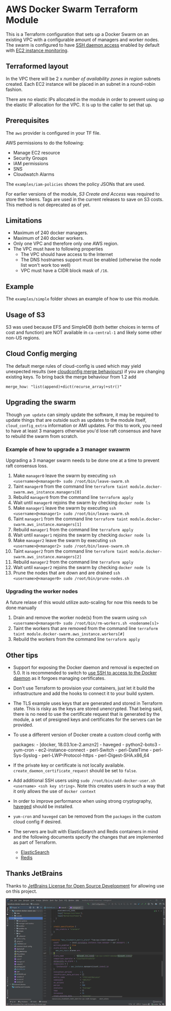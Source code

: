 # AWS Docker Swarm Terraform Module

This is a Terraform configuration that sets up a Docker Swarm on an existing VPC with a configurable amount of managers and worker nodes. The swarm is configured to have [SSH daemon access][ssh-daemon] enabled by default with [EC2 instance monitoring](https://docs.aws.amazon.com/AWSEC2/latest/UserGuide/mon-scripts.html).

## Terraformed layout

In the VPC there will be 2 x _number of availability zones in region_ subnets created. Each EC2 instance will be placed in an subnet in a round-robin fashion.

There are no elastic IPs allocated in the module in order to prevent using up the elastic IP allocation for the VPC. It is up to the caller to set that up.

## Prerequisites

The `aws` provider is configured in your TF file.

AWS permissions to do the following:

- Manage EC2 resource
- Security Groups
- IAM permissions
- SNS
- Cloudwatch Alarms

The `examples/iam-policies` shows the policy JSONs that are used.

For earlier versions of the module, *S3 Create and Access* was required to store the tokens.  Tags are used in the current releases to save on S3 costs.  This method is not deprecated as of yet.

## Limitations

- Maximum of 240 docker managers.
- Maximum of 240 docker workers.
- Only one VPC and therefore only one AWS region.
- The VPC must have to following properties
  - The VPC should have access to the Internet
  - The DNS hostnames support must be enabled (otherwise the node list won't work too well)
  - VPC must have a CIDR block mask of `/16`.

## Example

The `examples/simple` folder shows an example of how to use this module.

## Usage of S3

S3 was used because EFS and SimpleDB (both better choices in terms of cost and function) are NOT available in `ca-central-1` and likely some other non-US regions.

## Cloud Config merging

The default merge rules of cloud-config is used which may yield unexpected results (see [cloudconfig merge behaviours](https://jen20.com/2015/10/04/cloudconfig-merging.html)) if you are changing existing keys. To bring back the merge behaviour from 1.2 add

    merge_how: "list(append)+dict(recurse_array)+str()"

## Upgrading the swarm

Though `yum update` can simply update the software, it may be required to update things that are outside such as updates to the module itself, `cloud_config_extra` information or AMI updates.  For this to work, you need to have at least 3 managers otherwise you'd lose raft consensus and have to rebuild the swarm from scratch.

### Example of how to upgrade a 3 manager swawrm

Upgrading a 3 manager swarm needs to be done one at a time to prevent raft consensus loss.

1. Make `manager0` leave the swarm by executing `ssh <username>@<manager0> sudo /root/bin/leave-swarm.sh`
2. Taint `manager0` from the command line `terraform taint module.docker-swarm.aws_instance.managers[0]`
3. Rebuild `manager0` from the command line `terraform apply`
4. Wait until `manager0` rejoins the swarm by checking `docker node ls`
5. Make `manager1` leave the swarm by executing  `ssh <username>@<manager1> sudo /root/bin/leave-swarm.sh`
6. Taint `manager1` from the command line `terraform taint module.docker-swarm.aws_instance.managers[1]`
7. Rebuild `manager1` from the command line `terraform apply`
8. Wait until `manager1` rejoins the swarm by checking `docker node ls`
9. Make `manager2` leave the swarm by executing `ssh <username>@<manager2> sudo /root/bin/leave-swarm.sh`
10. Taint `manager2` from the command line `terraform taint module.docker-swarm.aws_instance.managers[2]`
11. Rebuild `manager2` from the command line `terraform apply`
12. Wait until `manager2` rejoins the swarm by checking `docker node ls`
13. Prune the nodes that are down and are drained `ssh <username>@<manager0> sudo /root/bin/prune-nodes.sh`

### Upgrading the worker nodes

A future relase of this would utilize auto-scaling for now this needs to be done manually

1. Drain and remove the worker node(s) from the swarm using `ssh <username>@<manager0> sudo /root/bin/rm-workers.sh <nodename[s]>`
2. Taint the workers that are removed from the command line `terraform taint module.docker-swarm.aws_instance.workers[#]`
3. Rebuild the workers from the command line `terraform apply`

## Other tips

* Support for exposing the Docker daemon and removal is expected on 5.0.  It is recommended to switch to [use SSH to access to the Docker daemon][ssh-daemon] as it forgoes managing certificates.
* Don't use Terraform to provision your containers, just let it build the infrastructure and add the hooks to connect it to your build system.
* The TLS example uses keys that are generated and stored in Terraform state.  This is risky as the keys are stored unencrypted.  That being said, there is no need to use the certificate request that is generated by the module, a set of presigned keys and certificates for the servers can be provided.
* To use a different version of Docker create a custom cloud config with 

    packages:
      - [docker, 18.03.1ce-2.amzn2]
      - haveged
      - python2-boto3
      - yum-cron
      - ec2-instance-connect
      - perl-Switch 
      - perl-DateTime
      - perl-Sys-Syslog
      - perl-LWP-Protocol-https
      - perl-Digest-SHA.x86_64

* If the private key or certificate is not locally available.  `create_daemon_certificate_request` should be set to `false`.
* Add additional SSH users using `sudo /root/bin/add-docker-user.sh <username> <ssh key string>`.  Note this creates users in such a way that it only allows the use of `docker context`
* In order to improve performance when using strong cryptography, [haveged] should be installed.
* `yum-cron` and `haveged` can be removed from the `packages` in the custom cloud config if desired.
* The servers are built with ElasticSearch and Redis containers in mind and the following documents specify the changes that are implemented as part of Terraform.

  * [ElasticSearch](https://www.elastic.co/guide/en/elasticsearch/reference/current/docker.html#docker-prod-prerequisites)
  * [Redis](https://redis.io/topics/faq#background-saving-fails-with-a-fork-error-under-linux-even-if-i-have-a-lot-of-free-ram)

## Thanks JetBrains

Thanks to [JetBrains License for Open Source Development](https://www.jetbrains.com/community/opensource/#support) for allowing use on this project.

![IntelliJ screenshot](examples/intellij.jpg)

[ssh-daemon]: https://github.com/docker/cli/pull/1014
[haveged]: http://issihosts.com/haveged/
[ec2-instance-connect]: https://docs.aws.amazon.com/AWSEC2/latest/UserGuide/Connect-using-EC2-Instance-Connect.html
